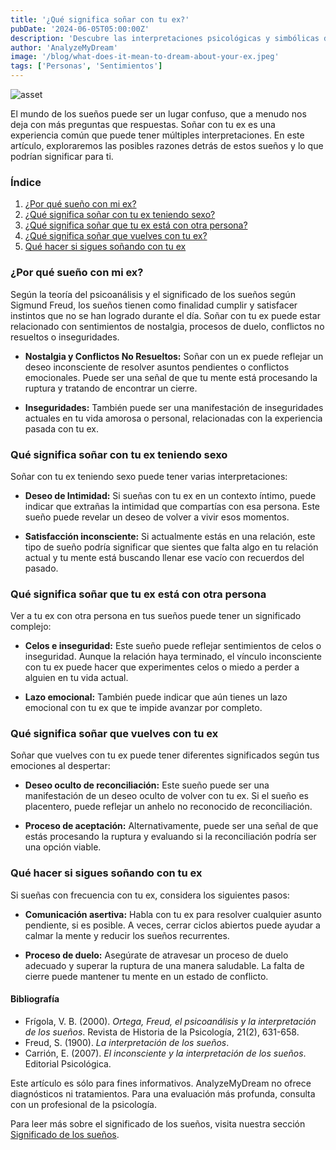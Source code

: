 ```yaml
---
title: '¿Qué significa soñar con tu ex?'
pubDate: '2024-06-05T05:00:00Z'
description: 'Descubre las interpretaciones psicológicas y simbólicas de soñar con tu ex, incluidos los sueños sobre relaciones, celos y reconciliación.'
author: 'AnalyzeMyDream'
image: '/blog/what-does-it-mean-to-dream-about-your-ex.jpeg'
tags: ['Personas', 'Sentimientos']
---
```


![asset](/blog/what-does-it-mean-to-dream-about-your-ex.jpeg)

El mundo de los sueños puede ser un lugar confuso, que a menudo nos deja con más preguntas que respuestas. Soñar con tu ex es una experiencia común que puede tener múltiples interpretaciones. En este artículo, exploraremos las posibles razones detrás de estos sueños y lo que podrían significar para ti.

### Índice

1. [¿Por qué sueño con mi ex?](#por-que-sueno-con-mi-ex)
2. [¿Qué significa soñar con tu ex teniendo sexo?](#que-significa-sonar-con-tu-ex-teniendo-sexo)
3. [¿Qué significa soñar que tu ex está con otra persona?](#que-significa-sonar-que-tu-ex-está-con-otra-persona)
4. [¿Qué significa soñar que vuelves con tu ex?](#que-significa-sonar-que-vuelves-con-tu-ex)
5. [Qué hacer si sigues soñando con tu ex](#que-hacer-si-sigues-sonando-con-tu-ex)

### ¿Por qué sueño con mi ex?

Según la teoría del psicoanálisis y el significado de los sueños según Sigmund Freud, los sueños tienen como finalidad cumplir y satisfacer instintos que no se han logrado durante el día. Soñar con tu ex puede estar relacionado con sentimientos de nostalgia, procesos de duelo, conflictos no resueltos o inseguridades.

- **Nostalgia y Conflictos No Resueltos:** Soñar con un ex puede reflejar un deseo inconsciente de resolver asuntos pendientes o conflictos emocionales. Puede ser una señal de que tu mente está procesando la ruptura y tratando de encontrar un cierre.

- **Inseguridades:** También puede ser una manifestación de inseguridades actuales en tu vida amorosa o personal, relacionadas con la experiencia pasada con tu ex.

### Qué significa soñar con tu ex teniendo sexo

Soñar con tu ex teniendo sexo puede tener varias interpretaciones:

- **Deseo de Intimidad:** Si sueñas con tu ex en un contexto íntimo, puede indicar que extrañas la intimidad que compartías con esa persona. Este sueño puede revelar un deseo de volver a vivir esos momentos.

- **Satisfacción inconsciente:** Si actualmente estás en una relación, este tipo de sueño podría significar que sientes que falta algo en tu relación actual y tu mente está buscando llenar ese vacío con recuerdos del pasado.

### Qué significa soñar que tu ex está con otra persona

Ver a tu ex con otra persona en tus sueños puede tener un significado complejo:

- **Celos e inseguridad:** Este sueño puede reflejar sentimientos de celos o inseguridad. Aunque la relación haya terminado, el vínculo inconsciente con tu ex puede hacer que experimentes celos o miedo a perder a alguien en tu vida actual.

- **Lazo emocional:** También puede indicar que aún tienes un lazo emocional con tu ex que te impide avanzar por completo. 

### Qué significa soñar que vuelves con tu ex

Soñar que vuelves con tu ex puede tener diferentes significados según tus emociones al despertar:

- **Deseo oculto de reconciliación:** Este sueño puede ser una manifestación de un deseo oculto de volver con tu ex. Si el sueño es placentero, puede reflejar un anhelo no reconocido de reconciliación.

- **Proceso de aceptación:** Alternativamente, puede ser una señal de que estás procesando la ruptura y evaluando si la reconciliación podría ser una opción viable.

### Qué hacer si sigues soñando con tu ex

Si sueñas con frecuencia con tu ex, considera los siguientes pasos:

- **Comunicación asertiva:** Habla con tu ex para resolver cualquier asunto pendiente, si es posible. A veces, cerrar ciclos abiertos puede ayudar a calmar la mente y reducir los sueños recurrentes.

- **Proceso de duelo:** Asegúrate de atravesar un proceso de duelo adecuado y superar la ruptura de una manera saludable. La falta de cierre puede mantener tu mente en un estado de conflicto.

#### Bibliografía

- Frígola, V. B. (2000). *Ortega, Freud, el psicoanálisis y la interpretación de los sueños*. Revista de Historia de la Psicología, 21(2), 631-658.
- Freud, S. (1900). *La interpretación de los sueños*.
- Carrión, E. (2007). *El inconsciente y la interpretación de los sueños*. Editorial Psicológica.

Este artículo es sólo para fines informativos. AnalyzeMyDream no ofrece diagnósticos ni tratamientos. Para una evaluación más profunda, consulta con un profesional de la psicología.

Para leer más sobre el significado de los sueños, visita nuestra sección [Significado de los sueños](#).